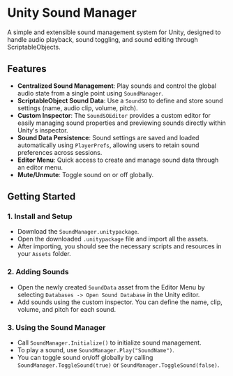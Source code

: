 # Unity Sound Manager

A simple and extensible sound management system for Unity, designed to handle audio playback, sound toggling, and sound editing through ScriptableObjects.

## Features

- **Centralized Sound Management**: Play sounds and control the global audio state from a single point using `SoundManager`.
- **ScriptableObject Sound Data**: Use a `SoundSO` to define and store sound settings (name, audio clip, volume, pitch).
- **Custom Inspector**: The `SoundSOEditor` provides a custom editor for easily managing sound properties and previewing sounds directly within Unity's inspector.
- **Sound Data Persistence**: Sound settings are saved and loaded automatically using `PlayerPrefs`, allowing users to retain sound preferences across sessions.
- **Editor Menu**: Quick access to create and manage sound data through an editor menu.
- **Mute/Unmute**: Toggle sound on or off globally.

## Getting Started

### 1. Install and Setup
- Download the `SoundManager.unitypackage`.
- Open the downloaded `.unitypackage` file and import all the assets.
- After importing, you should see the necessary scripts and resources in your `Assets` folder.

### 2. Adding Sounds
- Open the newly created `SoundData` asset from the Editor Menu by selecting `Databases -> Open Sound Database` in the Unity editor.
- Add sounds using the custom inspector. You can define the name, clip, volume, and pitch for each sound.

### 3. Using the Sound Manager
- Call `SoundManager.Initialize()` to initialize sound management.
- To play a sound, use `SoundManager.Play("SoundName")`.
- You can toggle sound on/off globally by calling `SoundManager.ToggleSound(true)` or `SoundManager.ToggleSound(false)`.
